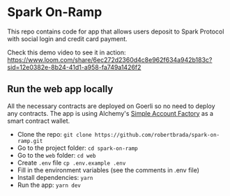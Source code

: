 # Spark On-Ramp  

This repo contains code for app that allows users deposit to Spark Protocol with social login and credit card payment.

Check this demo video to see it in action: https://www.loom.com/share/6ec272d2360d4c8e962f634a942b183c?sid=12e0382e-8b24-41d1-a958-fa749a1426f2

## Run the web app locally

All the necessary contracts are deployed on Goerli so no need to deploy any contracts.
The app is using Alchemy's [Simple Account Factory](https://docs.alchemy.com/reference/simple-account-factory-addresses) as a smart contract wallet.

- Clone the repo: `git clone https://github.com/robertbrada/spark-on-ramp.git`
- Go to the project folder: `cd spark-on-ramp`
- Go to the `web` folder: `cd web`
- Create `.env` file `cp .env.example .env`
- Fill in the environment variables (see the comments in .env file)
- Install dependencies: `yarn`
- Run the app: `yarn dev`

